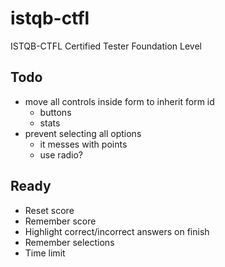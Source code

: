 # istqb-ctfl

ISTQB-CTFL Certified Tester Foundation Level

## Todo

- move all controls inside form to inherit form id
  - buttons
  - stats
- prevent selecting all options
  - it messes with points
  - use radio?

## Ready

- Reset score
- Remember score
- Highlight correct/incorrect answers on finish
- Remember selections
- Time limit